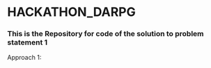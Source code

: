 # HACKATHON_DARPG
### This is the Repository for code of the solution to problem statement 1
Approach 1:
